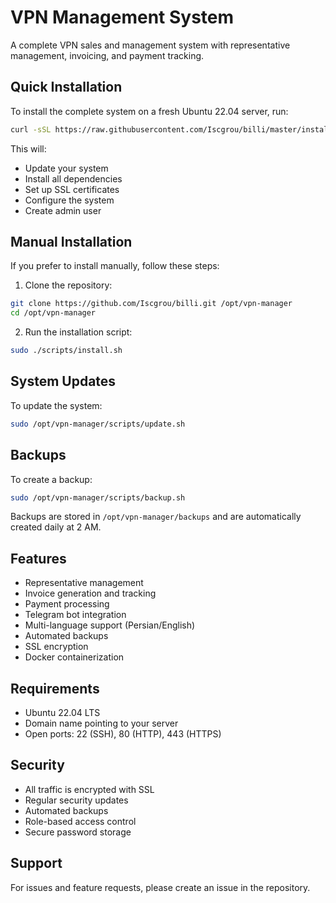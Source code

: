 # VPN Management System

A complete VPN sales and management system with representative management, invoicing, and payment tracking.

## Quick Installation

To install the complete system on a fresh Ubuntu 22.04 server, run:

```bash
curl -sSL https://raw.githubusercontent.com/Iscgrou/billi/master/install.sh | sudo bash
```

This will:
- Update your system
- Install all dependencies
- Set up SSL certificates
- Configure the system
- Create admin user

## Manual Installation

If you prefer to install manually, follow these steps:

1. Clone the repository:
```bash
git clone https://github.com/Iscgrou/billi.git /opt/vpn-manager
cd /opt/vpn-manager
```

2. Run the installation script:
```bash
sudo ./scripts/install.sh
```

## System Updates

To update the system:
```bash
sudo /opt/vpn-manager/scripts/update.sh
```

## Backups

To create a backup:
```bash
sudo /opt/vpn-manager/scripts/backup.sh
```

Backups are stored in `/opt/vpn-manager/backups` and are automatically created daily at 2 AM.

## Features

- Representative management
- Invoice generation and tracking
- Payment processing
- Telegram bot integration
- Multi-language support (Persian/English)
- Automated backups
- SSL encryption
- Docker containerization

## Requirements

- Ubuntu 22.04 LTS
- Domain name pointing to your server
- Open ports: 22 (SSH), 80 (HTTP), 443 (HTTPS)

## Security

- All traffic is encrypted with SSL
- Regular security updates
- Automated backups
- Role-based access control
- Secure password storage

## Support

For issues and feature requests, please create an issue in the repository.
